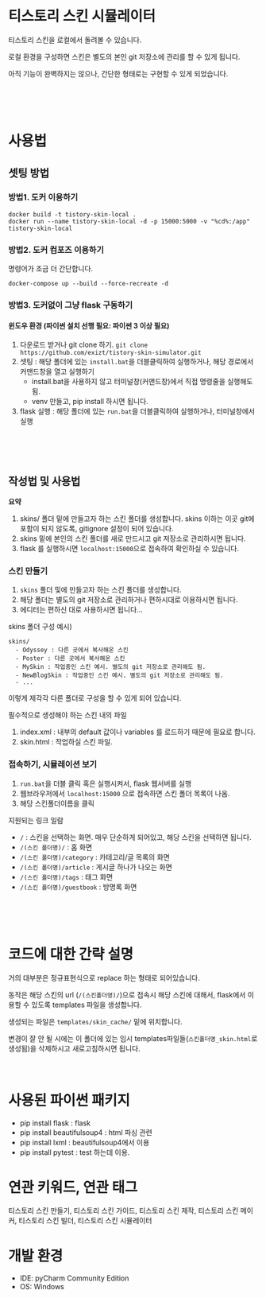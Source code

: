 # 티스토리 스킨 시뮬레이터
티스토리 스킨을 로컬에서 돌려볼 수 있습니다. 

로컬 환경을 구성하면 스킨은 별도의 본인 git 저장소에 관리를 할 수 있게 됩니다. 

아직 기능이 완벽하지는 않으나, 간단한 형태로는 구현할 수 있게 되었습니다.


<br><br><br>
# 사용법
## 셋팅 방법
### 방법1. 도커 이용하기 
```console
docker build -t tistory-skin-local .
docker run --name tistory-skin-local -d -p 15000:5000 -v "%cd%:/app" tistory-skin-local
```

### 방법2. 도커 컴포즈 이용하기
명령어가 조금 더 간단합니다.

```console
docker-compose up --build --force-recreate -d
```

### 방법3. 도커없이 그냥 flask 구동하기
#### 윈도우 환경 (파이썬 설치 선행 필요: 파이썬 3 이상 필요)
1. 다운로드 받거나 git clone 하기. 
    `git clone https://github.com/exizt/tistory-skin-simulator.git`
2. 셋팅 : 해당 폴더에 있는 `install.bat`을 더블클릭하여 실행하거나, 해당 경로에서 커맨드창을 열고 실행하기
   - install.bat을 사용하지 않고 터미널창(커맨드창)에서 직접 명령줄을 실행해도 됨. 
   - venv 만들고, pip install 하시면 됩니다.
3. flask 실행 : 해당 폴더에 있는 `run.bat`을 더블클릭하여 실행하거나, 터미널창에서 실행

<br><br><br>
## 작성법 및 사용법
**요약**
1. skins/ 폴더 밑에 만들고자 하는 스킨 폴더를 생성합니다. skins 이하는 이곳 git에 포함이 되지 않도록, gitignore 설정이 되어 있습니다.
2. skins 밑에 본인의 스킨 폴더를 새로 만드시고 git 저장소로 관리하시면 됩니다. 
3. flask 를 실행하시면 `localhost:15000`으로 접속하여 확인하실 수 있습니다.

### 스킨 만들기
1. `skins` 폴더 및에 만들고자 하는 스킨 폴더를 생성합니다.
2. 해당 폴더는 별도의 git 저장소로 관리하거나 편하시대로 이용하시면 됩니다. 
3. 에디터는 편하신 대로 사용하시면 됩니다...


skins 폴더 구성 예시)
```text
skins/
  - Odyssey : 다른 곳에서 복사해온 스킨
  - Poster : 다른 곳에서 복사해온 스킨
  - MySkin : 작업중인 스킨 예시. 별도의 git 저장소로 관리해도 됨.
  - NewBlogSkin : 작업중인 스킨 예시. 별도의 git 저장소로 관리해도 됨.
  - ...
```
이렇게 제각각 다른 폴더로 구성을 할 수 있게 되어 있습니다. 

필수적으로 생성해야 하는 스킨 내의 파일
1. index.xml : 내부의 default 값이나 variables 를 로드하기 때문에 필요로 합니다. 
2. skin.html : 작업하실 스킨 파일.

### 접속하기, 시뮬레이션 보기 
1. `run.bat`을 더블 클릭 혹은 실행시켜서, flask 웹서버를 실행
2. 웹브라우저에서 `localhost:15000` 으로 접속하면 스킨 폴더 목록이 나옴.
3. 해당 스킨폴더이름을 클릭
 

지원되는 링크 일람
- `/` : 스킨을 선택하는 화면. 매우 단순하게 되어있고, 해당 스킨을 선택하면 됩니다. 
- `/(스킨 폴더명)/` : 홈 화면
- `/(스킨 폴더명)/category` : 카테고리/글 목록의 화면
- `/(스킨 폴더명)/article` : 게시글 하나가 나오는 화면
- `/(스킨 폴더명)/tags` : 태그 화면 
- `/(스킨 폴더명)/guestbook` : 방명록 화면

<br><br><br>
# 코드에 대한 간략 설명
거의 대부분은 정규표현식으로 replace 하는 형태로 되어있습니다. 

동작은 해당 스킨의 url (`/(스킨폴더명)/`)으로 접속시 해당 스킨에 대해서, flask에서 이용할 수 있도록 templates 파일을 생성합니다. 

생성되는 파일은 `templates/skin_cache/` 밑에 위치합니다. 

변경이 잘 안 될 시에는 이 폴더에 있는 임시 templates파일들(`스킨폴더명_skin.html`로 생성됨)을 삭제하시고 새로고침하시면 됩니다. 
<br><br><br>

# 사용된 파이썬 패키지
* pip install flask : flask
* pip install beautifulsoup4 : html 파싱 관련
* pip install lxml : beautifulsoup4에서 이용
* pip install pytest : test 하는데 이용.


# 연관 키워드, 연관 태그
티스토리 스킨 만들기, 티스토리 스킨 가이드, 티스토리 스킨 제작, 티스토리 스킨 메이커, 티스토리 스킨 빌더, 티스토리 스킨 시뮬레이터

# 개발 환경
- IDE: pyCharm Community Edition
- OS: Windows
